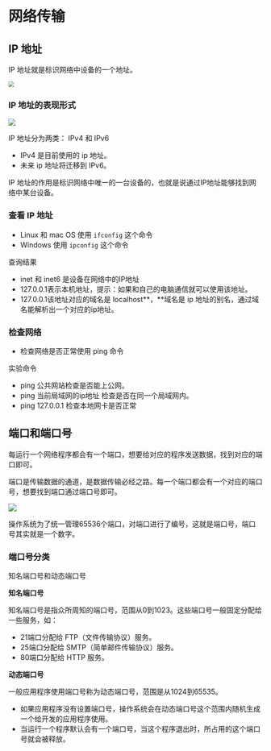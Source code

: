 # 网络传输

## IP 地址

IP 地址就是标识网络中设备的一个地址。

<img src="https://blogger.googleusercontent.com/img/b/R29vZ2xl/AVvXsEiyp0SqzxyHCVGLjG_4N4ukenHTJg_oIHJ0_F4RCsbxIOTbPye8FQolTR23dhW--21M3j39tO5azNvJlEl24n23dRPjqwQWd9XPNJM93fjy4vg3aSH-Qoba9vFocMGzhVfzTOYG1sYdn3QconwLaNj6k3b5Ua2dKbLscdotRamSCsUb7JLSExicBz8F1g/s960/Slide5.JPG" style="zoom:67%;" />

### IP 地址的表现形式

<img src="https://www.scaleuptech.com/de/wp-content/uploads/2020/11/ipv4-vs-ipv6.png" style="zoom: 90%;" />

IP 地址分为两类： IPv4 和 IPv6

* IPv4 是目前使用的 ip 地址。
* 未来 ip 地址将迁移到 IPv6。

IP 地址的作用是标识网络中唯一的一台设备的，也就是说通过IP地址能够找到网络中某台设备。

### 查看 IP 地址

* Linux 和 mac OS 使用 `ifconfig` 这个命令
* Windows 使用 `ipconfig` 这个命令

查询结果

- inet 和 inet6 是设备在网络中的IP地址
- 127.0.0.1表示本机地址，提示：如果和自己的电脑通信就可以使用该地址。
- 127.0.0.1该地址对应的域名是 localhost**，**域名是 ip 地址的别名，通过域名能解析出一个对应的ip地址。

### 检查网络

* 检查网络是否正常使用 ping 命令

实验命令

* ping 公共网站检查是否能上公网。
* ping 当前局域网的ip地址 检查是否在同一个局域网内。
* ping 127.0.0.1 检查本地网卡是否正常

## 端口和端口号

每运行一个网络程序都会有一个端口，想要给对应的程序发送数据，找到对应的端口即可。

端口是传输数据的通道，是数据传输必经之路。每一个端口都会有一个对应的端口号，想要找到端口通过端口号即可。

![](http://www.itcast.cn/files/image/202108/20210816143323007.png)

操作系统为了统一管理65536个端口，对端口进行了编号，这就是端口号，端口号其实就是一个数字。

### 端口号分类

知名端口号和动态端口号

**知名端口号**

知名端口号是指众所周知的端口号，范围从0到1023。这些端口号一般固定分配给一些服务，如：

* 21端口分配给 FTP（文件传输协议）服务。
* 25端口分配给 SMTP（简单邮件传输协议）服务。
* 80端口分配给 HTTP 服务。

**动态端口号**

一般应用程序使用端口号称为动态端口号，范围是从1024到65535。

* 如果应用程序没有设置端口号，操作系统会在动态端口号这个范围内随机生成一个给开发的应用程序使用。
* 当运行一个程序默认会有一个端口号，当这个程序退出时，所占用的这个端口号就会被释放。